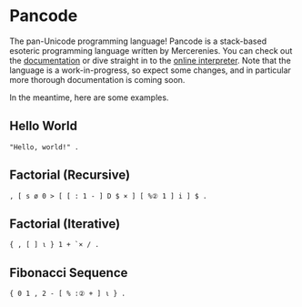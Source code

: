 
# Pancode

The pan-Unicode programming language! Pancode is a stack-based
esoteric programming language written by Mercerenies. You can check
out the
[documentation](https://mercerenies.github.io/pan-unicode-lang/docs.html)
or dive straight in to the [online
interpreter](https://mercerenies.github.io/pan-unicode-lang/index.html).
Note that the language is a work-in-progress, so expect some changes,
and in particular more thorough documentation is coming soon.

In the meantime, here are some examples.

## Hello World

    "Hello, world!" .

## Factorial (Recursive)

    , [ s ø 0 > [ [ : 1 - ] D $ × ] [ %② 1 ] i ] $ .

## Factorial (Iterative)

    { , [ ] ⍳ } 1 + `× / .

## Fibonacci Sequence

    { 0 1 , 2 - [ % :② + ] ⍳ } .
